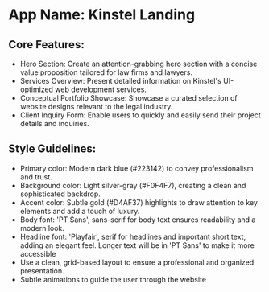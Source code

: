 # **App Name**: Kinstel Landing

## Core Features:

- Hero Section: Create an attention-grabbing hero section with a concise value proposition tailored for law firms and lawyers.
- Services Overview: Present detailed information on Kinstel's UI-optimized web development services.
- Conceptual Portfolio Showcase: Showcase a curated selection of website designs relevant to the legal industry.
- Client Inquiry Form: Enable users to quickly and easily send their project details and inquiries.

## Style Guidelines:

- Primary color: Modern dark blue (#223142) to convey professionalism and trust.
- Background color: Light silver-gray (#F0F4F7), creating a clean and sophisticated backdrop.
- Accent color: Subtle gold (#D4AF37) highlights to draw attention to key elements and add a touch of luxury.
- Body font: 'PT Sans', sans-serif for body text ensures readability and a modern look.
- Headline font: 'Playfair', serif for headlines and important short text, adding an elegant feel. Longer text will be in 'PT Sans' to make it more accessible
- Use a clean, grid-based layout to ensure a professional and organized presentation.
- Subtle animations to guide the user through the website